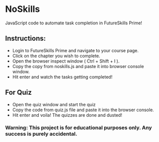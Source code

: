# NoSkills
JavaScript code to automate task completion in FutureSkills Prime!

## Instructions: 

- Login to FutureSkills Prime and navigate to your course page. 
- Click on the chapter you wish to complete.
- Open the browser inspect window ( Ctrl + Shift + I ).
- Copy the copy from noskills.js and paste it into browser console window.
- Hit enter and watch the tasks getting completed!

## For Quiz

- Open the quiz window and start the quiz
- Copy the code from quiz.js file and paste it into the browser console.
- Hit enter and voila! The quizzes are done and dusted!

### Warning: This project is for educational purposes only. Any success is purely accidental.


